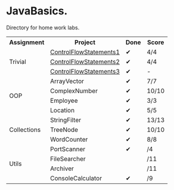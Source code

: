# JavaBasics.
Directory for home work labs.

<table>
  <tr>
    <th>Assignment</th>
    <th>Project</th>
    <th>Done</th>
    <th>Score</th>
  </tr>
  <tr>
    <td rowspan="3">Trivial</td>
    <td><a href="https://github.com/sunruslan/NetcrackerEdu/tree/master/JavaBasics/ControlFlowStatements1/src/ru/skillbench/tasks/basics/control">ControlFlowStatements1</td>
    <td>&#10004;</td>
    <td>4/4</td>
  </tr>
  <tr>
    <td><a href="https://github.com/sunruslan/NetcrackerEdu/tree/master/JavaBasics/ControlFlowStatements2/src/ru/skillbench/tasks/basics/control">ControlFlowStatements2</a></td>
    <td>&#10004;</td>
    <td>4/4</td>
  </tr>
  <tr>
    <td><a href="https://github.com/sunruslan/NetcrackerEdu/tree/master/JavaBasics/ControlFlowStatements3/src/ru/skillbench/tasks/basics/control">ControlFlowStatements3</td>
    <td>&#10004;</td>
    <td>-</td>
  </tr>
  <tr>
    <td rowspan="4">OOP</td>
    <td>ArrayVector</td>
    <td>&#10004;</td>
    <td>7/7</td>
  </tr>
  <tr>
    <td>ComplexNumber</td>
    <td>&#10004;</td>
    <td>10/10</td>
  </tr>
  <tr>
    <td>Employee</td>
    <td>&#10004;</td>
    <td>3/3</td>
  </tr>
  <tr>
    <td>Location</td>
    <td>&#10004;</td>
    <td>5/5</td>
  </tr>
  <tr>
    <td rowspan="3">Collections</td>
    <td>StringFilter</td>
    <td>&#10004;</td>
    <td>13/13</td>
  </tr>
  <tr>
    <td>TreeNode</td>
    <td>&#10004;</td>
    <td>10/10</td>
  </tr>
  <tr>
    <td>WordCounter</td>
    <td>&#10004;</td>
    <td>8/8</td>
  </tr>
  <tr>
    <td rowspan="4">Utils</td>
    <td>PortScanner</td>
    <td>&#10004;</td>
    <td>/4</td>
  </tr>
  <tr>
    <td>FileSearcher</td>
    <td></td>
    <td>/11</td>
  </tr>
  <tr>
    <td>Archiver</td>
    <td></td>
    <td>/11</td>
  </tr>
  <tr>
    <td>ConsoleCalculator</td>
    <td>&#10004;</td>
    <td>/9</td>
  </tr>
</table>
